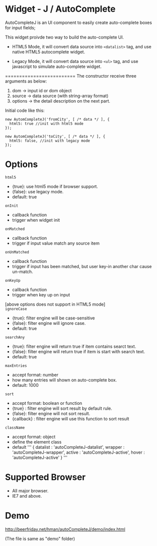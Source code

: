 Widget - J / AutoComplete
=========================

AutoCompleteJ is an UI component to easily create auto-complete boxes for input fields;



This widget proivde two way to build the auto-complete UI.
 - HTML5 Mode, it will convert data source into `<datalist>` tag, and use native HTML5 autocomplete widget.

 - Legacy Mode, it will convert data source into `<ul>` tag, and use javascript to simulate auto-complete widget.
 

=========================
The constructor receive three arguments as below:
  1. dom     -> input id or dom object
  2. source  -> data source (with string-array format)
  3. options -> the detail description on the next part.



Initial code like this:
```
new AutomCompleteJ('fromCity', [ /* data */ ], {
  html5: true //init with html5 mode
});

new AutomCompleteJ('toCity', [ /* data */ ], {
  html5: false, //init with legacy mode
});
```


# Options

`html5`
  * {true}:  use html5 mode if browser support.
  * {false}: use legacy mode.
  * default: true

`onInit`
  * callback function
  * trigger when widget init

`onMatched`
  * callback function
  * trigger if input value match any source item

`onUnMatched`
  * callback function
  * trigger if input has been matched, but user key-in another char cause un-match.

`onKeyUp`
  * callback function
  * trigger when key up on input

[above options does not support in HTML5 mode]<br/>
`ignoreCase`
  * {true}:  filter engine will be case-sensitive
  * {false}: filter engine will ignore case.
  * default: true

`searchAny`
  * {true}:  filter engine will return true if item contains searct text.
  * {false}: filter engine will return true if item is start with search text.
  * default: true

`maxEntries`
  * accept format: number
  * how many entries will shown on auto-complete box.
  * default: 1000

`sort`
  * accept format: boolean or function
  * {true} : filter engine will sort result by default rule.
  * {false}: filter engine will not sort result.
  * {callback} : filter engine will use this function to sort result

`className`
  * accept format: object
  * define the element class
  * default
    '''
    {
      datalist     : 'autoCompleteJ-datalist',
      wrapper      : 'autoCompleteJ-wrapper',
      active       : 'autoCompleteJ-active',
      hover        : 'autoCompleteJ-active'
    }
    '''


# Supported Browser

- All major browser.
- IE7 and above.


# Demo

http://beerfriday.net/hman/autoCompleteJ/demo/index.html

(The file is same as "demo" folder)
